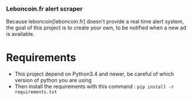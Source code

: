 ### Leboncoin.fr alert scraper

Because leboncoin[leboncoin.fr] doesn't provide a real time alert system, the goal of this project is to create your own, to be notified when a new ad is available.

# Requirements
* This project depend on Python3.4 and newer, be careful of which version of python you are using
* Then install the requirements with this command : ```pip install -r requirements.txt```
